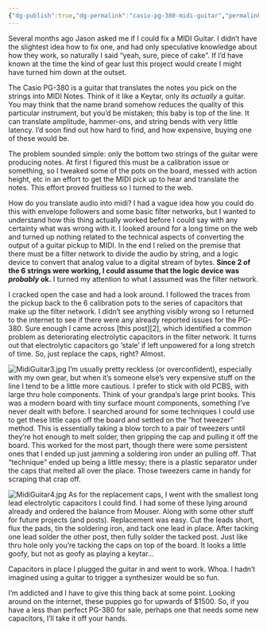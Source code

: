 ```yaml
---
{"dg-publish":true,"dg-permalink":"casio-pg-380-midi-guitar","permalink":"/casio-pg-380-midi-guitar/","title":"Casio PG-380 Midi Guitar","tags":["electronics","featured","gear"],"created":"2022-09-25T11:18:24.000-04:00","updated":"2024-09-15T18:26:17.356-04:00"}
---
```


Several months ago Jason asked me if I could fix a MIDI Guitar. I didn’t have the slightest idea how to fix one, and had only speculative knowledge about how they work, so naturally I said “yeah, sure, piece of cake”. If I’d have known at the time the kind of gear lust this project would create I might have turned him down at the outset.

The Casio PG-380 is a guitar that translates the notes you pick on the strings into MIDI Notes. Think of it like a Keytar, only its _actually_ a guitar. You may think that the name brand somehow reduces the quality of this particular instrument, but you’d be mistaken; this baby is top of the line. It can translate amplitude, hammer-ons, and string bends with very little latency. I’d soon find out how hard to find, and how expensive, buying one of these would be.

The problem sounded simple: only the bottom two strings of the guitar were producing notes. At first I figured this must be a calibration issue or something, so I tweaked some of the pots on the board, messed with action height, etc in an effort to get the MIDI pick up to hear and translate the notes. This effort proved fruitless so I turned to the web.

How do you translate audio into midi? I had a vague idea how you could do this with envelope followers and some basic filter networks, but I wanted to understand how this thing actually worked before I could say with any certainty what was wrong with it. I looked around for a long time on the web and turned up nothing related to the technical aspects of converting the output of a guitar pickup to MIDI. In the end I relied on the premise that there must be a filter network to divide the audio by string, and a logic device to convert that analog value to a digital stream of bytes. **Since 2 of the 6 strings were working, I could assume that the logic device was _probably_ ok.** I turned my attention to what I assumed was the filter network.

I cracked open the case and had a look around. I followed the traces from the pickup back to the 6 calibration pots to the series of capacitors that make up the filter network. I didn’t see anything visibly wrong so I returned to the internet to see if there were any already reported issues for the PG-380. Sure enough I came across [this post][2], which identified a common problem as deteriorating electrolytic capacitors in the filter network. It turns out that electrolytic capacitors go ‘stale’ if left unpowered for a long stretch of time. So, just replace the caps, right? Almost.

![MidiGuitar3.jpg](/img/user/assets/MidiGuitar3.jpg)
I’m usually pretty reckless (or overconfident), especially with my own gear, but when it’s someone else’s very expensive stuff on the line I tend to be a little more cautious. I prefer to stick with old PCBS, with large thru hole components. Think of your grandpa’s large print books. This was a modern board with tiny surface mount components, something I’ve never dealt with before. I searched around for some techniques I could use to get these little caps off the board and settled on the “hot tweezer” method. This is essentially taking a blow torch to a pair of tweezers until they’re hot enough to melt solder, then gripping the cap and pulling it off the board. This worked for the most part, though there were some persistent ones that I ended up just jamming a soldering iron under an pulling off. That “technique” ended up being a little messy; there is a plastic separator under the caps that melted all over the place. Those tweezers came in handy for scraping that crap off.

![MidiGuitar4.jpg](/img/user/assets/MidiGuitar4.jpg)
As for the replacement caps, I went with the smallest long lead electrolytic capacitors I could find. I had some of these lying around already and ordered the balance from Mouser. Along with some other stuff for future projects (and posts). Replacement was easy. Cut the leads short, flux the pads, tin the soldering iron, and tack one lead in place. After tacking one lead solder the other post, then fully solder the tacked post. Just like thru hole only you’re tacking the caps on top of the board. It looks a little goofy, but not as goofy as playing a keytar…

Capacitors in place I plugged the guitar in and went to work. Whoa. I hadn’t imagined using a guitar to trigger a synthesizer would be so fun.

I’m addicted and I have to give this thing back at some point. Looking around on the internet, these puppies go for upwards of $1500. So, if you have a less than perfect PG-380 for sale, perhaps one that needs some new capacitors, I’ll take it off your hands.